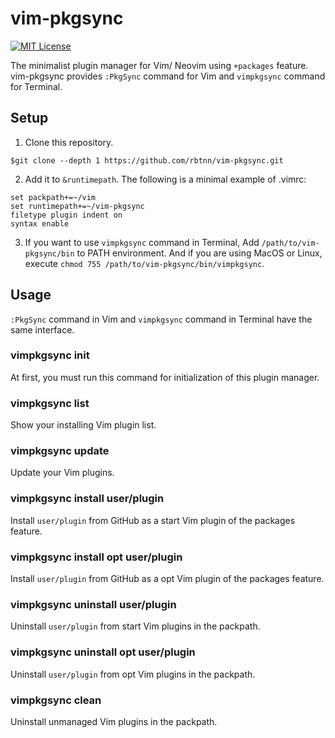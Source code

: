 
# vim-pkgsync

[![MIT License](https://img.shields.io/badge/license-MIT-blue.svg)](LICENSE)

The minimalist plugin manager for Vim/ Neovim using `+packages` feature.
vim-pkgsync provides `:PkgSync` command for Vim and `vimpkgsync` command for Terminal.

## Setup

1. Clone this repository.
```
$git clone --depth 1 https://github.com/rbtnn/vim-pkgsync.git
```

2. Add it to `&runtimepath`. The following is a minimal example of .vimrc:

```
set packpath+=~/vim
set runtimepath+=~/vim-pkgsync
filetype plugin indent on
syntax enable
```

3. If you want to use `vimpkgsync` command in Terminal, Add `/path/to/vim-pkgsync/bin` to PATH environment.
And if you are using MacOS or Linux, execute `chmod 755 /path/to/vim-pkgsync/bin/vimpkgsync`.

## Usage

`:PkgSync` command in Vim and `vimpkgsync` command in Terminal have the same interface.

### vimpkgsync init
At first, you must run this command for initialization of this plugin manager.

### vimpkgsync list
Show your installing Vim plugin list.

### vimpkgsync update
Update your Vim plugins.

### vimpkgsync install user/plugin
Install `user/plugin` from GitHub as a start Vim plugin of the packages feature.

### vimpkgsync install opt user/plugin
Install `user/plugin` from GitHub as a opt Vim plugin of the packages feature.

### vimpkgsync uninstall user/plugin
Uninstall `user/plugin` from start Vim plugins in the packpath.

### vimpkgsync uninstall opt user/plugin
Uninstall `user/plugin` from opt Vim plugins in the packpath.

### vimpkgsync clean
Uninstall unmanaged Vim plugins in the packpath.

